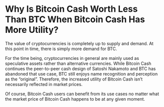 # Why Is Bitcoin Cash Worth Less Than BTC When Bitcoin Cash Has More Utility?

The value of cryptocurrencies is completely up to supply and demand. At this point in time, there is simply more demand for BTC. 

For the time being, cryptocurrencies in general are mainly used as speculative assets rather than alternative currencies. While Bitcoin Cash continues the peer-to-peer cash design of Satoshi Nakamoto and BTC has abandoned that use case, BTC still enjoys name recognition and perception as the “original”. Therefore, the increased utility of Bitcoin Cash isn’t necessarily reflected in market prices. 

Of course, Bitcoin Cash users can benefit from its use cases no matter what the market price of Bitcoin Cash happens to be at any given moment.
